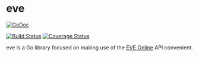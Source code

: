 # eve

[![GoDoc](https://godoc.org/github.com/flexd/eveapi?status.svg)](https://godoc.org/github.com/flexd/eveapi)

[![Build Status](https://travis-ci.org/nightexcessive/eve.svg?branch=master)](https://travis-ci.org/nightexcessive/eve) [![Coverage Status](https://img.shields.io/coveralls/nightexcessive/eve.svg)](https://coveralls.io/r/nightexcessive/eve)

eve is a Go library focused on making use of the [EVE Online](https://www.eveonline.com/) API convenient.
